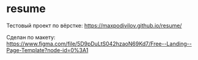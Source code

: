 # resume

Тестовый проект по вёрстке:
https://maxpodivilov.github.io/resume/

Сделан по макету:
https://www.figma.com/file/5D9pDuLtS042hzaoN69Kd7/Free--Landing--Page-Template?node-id=0%3A1
